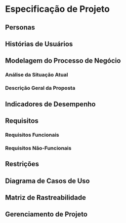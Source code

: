 # Especificação de Projeto

## Personas

## Histórias de Usuários

## Modelagem do Processo de Negócio

### Análise da Situação Atual

### Descrição Geral da Proposta

## Indicadores de Desempenho

## Requisitos

### Requisitos Funcionais

### Requisitos Não-Funcionais

## Restrições

## Diagrama de Casos de Uso

## Matriz de Rastreabilidade

## Gerenciamento de Projeto

